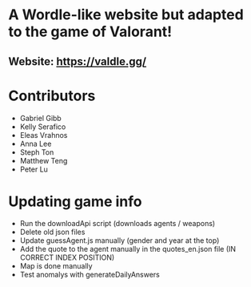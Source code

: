 # A Wordle-like website but adapted to the game of Valorant!
## Website: https://valdle.gg/

# Contributors
- Gabriel Gibb
- Kelly Serafico
- Eleas Vrahnos
- Anna Lee
- Steph Ton
- Matthew Teng
- Peter Lu


# Updating game info
- Run the downloadApi script (downloads agents / weapons)
- Delete old json files
- Update guessAgent.js manually (gender and year at the top)
- Add the quote to the agent manually in the quotes_en.json file (IN CORRECT INDEX POSITION)
- Map is done manually
- Test anomalys with generateDailyAnswers